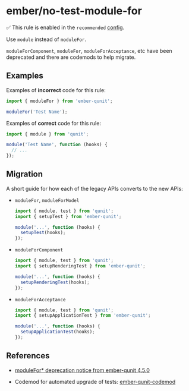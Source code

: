 # ember/no-test-module-for

✅ This rule is enabled in the `recommended` [config](https://github.com/ember-cli/eslint-plugin-ember#-configurations).

<!-- end auto-generated rule header -->

Use `module` instead of `moduleFor`.

`moduleForComponent`, `moduleFor`, `moduleForAcceptance`, etc have been deprecated and there are codemods to help migrate.

## Examples

Examples of **incorrect** code for this rule:

```js
import { moduleFor } from 'ember-qunit';

moduleFor('Test Name');
```

Examples of **correct** code for this rule:

```js
import { module } from 'qunit';

module('Test Name', function (hooks) {
  // ...
});
```

## Migration

A short guide for how each of the legacy APIs converts to the new APIs:

- `moduleFor`, `moduleForModel`

    ```js
    import { module, test } from 'qunit';
    import { setupTest } from 'ember-qunit';

    module('...', function (hooks) {
      setupTest(hooks);
    });
    ```

- `moduleForComponent`

    ```js
    import { module, test } from 'qunit';
    import { setupRenderingTest } from 'ember-qunit';

    module('...', function (hooks) {
      setupRenderingTest(hooks);
    });
    ```

- `moduleForAcceptance`

    ```js
    import { module, test } from 'qunit';
    import { setupApplicationTest } from 'ember-qunit';

    module('...', function (hooks) {
      setupApplicationTest(hooks);
    });
    ```

## References

- [moduleFor* deprecation notice from ember-qunit 4.5.0](https://github.com/emberjs/ember-qunit/blob/master/CHANGELOG.md#rocket-enhancement-1)

- Codemod for automated upgrade of tests: [ember-qunit-codemod](https://github.com/ember-codemods/ember-qunit-codemod)
